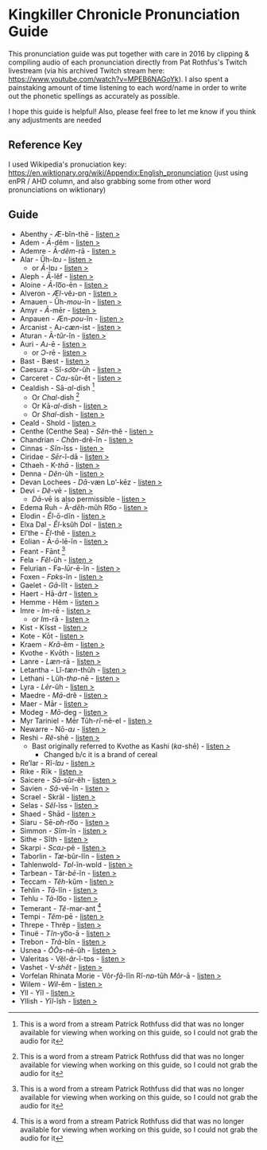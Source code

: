 # Kingkiller Chronicle Pronunciation Guide
This pronunciation guide was put together with care in 2016 by clipping & compiling audio of each pronunciation directly from Pat Rothfus's Twitch livestream (via his archived Twitch stream here: https://www.youtube.com/watch?v=MPEB6NAGoYk). I also spent a painstaking amount of time listening to each word/name in order to write out the phonetic spellings as accurately as possible.

I hope this guide is helpful! Also, please feel free to let me know if you think any adjustments are needed


## Reference Key
I used Wikipedia's pronuciation key: https://en.wiktionary.org/wiki/Appendix:English_pronunciation
(just using enPR / AHD column, and also grabbing some from other word pronunciations on wiktionary)

## Guide

* Abenthy - _Æ_-bĭn-thē - [listen >](https://user-images.githubusercontent.com/1626364/212567196-08cce1c8-628c-4f29-accb-301509595199.mp4)
* Adem - _Ā_-dĕm - [listen >](https://user-images.githubusercontent.com/1626364/212567484-6869188d-a22e-47a1-b33c-0a498439ca34.mp4)
* Ademre - Ā-_dĕm_-rā - [listen >](https://user-images.githubusercontent.com/1626364/212567520-97f710a6-58b6-47d6-b867-b53eb604a1e9.mp4)
* Alar - Ŭh-_lɒɹ_ - [listen >](https://user-images.githubusercontent.com/1626364/212567593-70f2f2c2-b4bb-46da-b5a4-178b63215f41.mp4)
    * or _Ā_-lɒɹ - [listen >](https://user-images.githubusercontent.com/1626364/212567607-cadb8754-b75d-472d-83f8-27cd7eab9729.mp4)
* Aleph - _Ā_-lĕf - [listen >](https://user-images.githubusercontent.com/1626364/212567617-9dc24612-1fa3-4082-b63f-dc27606b293d.mp4)
* Aloine - _Ā_-lo͞o-ēn - [listen >](https://user-images.githubusercontent.com/1626364/212567628-f2921d1c-2174-4554-aa81-e3c1ca41f490.mp4)
* Alveron - _Æl_-vĕɹ-ɒn - [listen >](https://user-images.githubusercontent.com/1626364/212567640-9787d780-b86e-458f-98a5-604d781774cf.mp4)
* Amauen - Ŭh-_mou_-ĭn - [listen >](https://user-images.githubusercontent.com/1626364/212567653-8eb96df3-c355-4973-81d7-4435e2ed314e.mp4)
* Amyr - _Ā_-mēr - [listen >](https://user-images.githubusercontent.com/1626364/212567667-f78bdf93-229f-4069-9aad-9116c04ef06c.mp4)
* Anpauen - Æn-_pou_-ĭn  - [listen >](https://user-images.githubusercontent.com/1626364/212567678-4b41b37a-2a03-4dc5-a99b-66440e1d5edb.mp4)
* Arcanist - Aɹ-_cæn_-ist - [listen >](https://user-images.githubusercontent.com/1626364/212567688-c7004c43-0fb3-4061-9bcf-7a0efbdef105.mp4)
* Aturan - Ā-_tûr_-ĭn - [listen >](https://user-images.githubusercontent.com/1626364/212567698-a1319245-098a-43ee-a192-7c7a7c05a46f.mp4)
* Auri - _Aɹ_-ē - [listen >](https://user-images.githubusercontent.com/1626364/212567703-038d6813-f349-46ea-842b-6f8d5edaa720.mp4)
    * or _Ɔ_-rē - [listen >](https://user-images.githubusercontent.com/1626364/212567708-2f417d52-fc3f-44f5-a42d-6edbccbddfe6.mp4)
* Bast - Bæst - [listen >](https://user-images.githubusercontent.com/1626364/212567716-d3b170d9-3ffd-480e-b0cc-890745529d69.mp4)
* Caesura - Sĭ-_so͝or_-ŭh - [listen >](https://user-images.githubusercontent.com/1626364/212567723-f2645360-d421-4da5-b176-ae4ec1b6bb15.mp4)
* Carceret - _Caɹ_-sûr-ĕt - [listen >](https://user-images.githubusercontent.com/1626364/212567731-f4322b4b-17e5-41b0-b34f-96f7dc183247.mp4)
* Cealdish - Sā-_al_-dish [^1]
    * Or _Chal_-dish [^1]
    * Or Kā-_al_-dish - [listen >](https://user-images.githubusercontent.com/1626364/212567742-ecd334a8-9c6b-496b-b748-02c3ce831b86.mp4)
    * Or _Shal_-dish - [listen >](https://user-images.githubusercontent.com/1626364/212567754-f6e10a1d-f751-415d-a2cf-43a8fffb3461.mp4)
* Ceald - Shɒld - [listen >](https://user-images.githubusercontent.com/1626364/212567761-b0cac092-57ce-4b3f-9f3e-1b4779e74ef6.mp4)
* Centhe (Centhe Sea) - _Sĕn_-thĕ - [listen >](https://user-images.githubusercontent.com/1626364/212567769-509b40fb-b89d-4fe0-bc2c-3eae309fff0d.mp4)
* Chandrian - _Chăn_-drē-ĭn - [listen >](https://user-images.githubusercontent.com/1626364/212567777-4c58b5b8-24c6-4006-90e1-1a3846fb14bb.mp4)
* Cinnas - _Sĭn_-ĭss - [listen >](https://user-images.githubusercontent.com/1626364/212567791-7d6876ff-b2c8-4da7-a0f0-0b41356bc088.mp4)
* Ciridae - _Sēr_-ĭ-dā - [listen >](https://user-images.githubusercontent.com/1626364/212567800-5c4cced4-2601-46e3-a094-270384caf774.mp4)
* Cthaeh	 - K-_thā_ - [listen >](https://user-images.githubusercontent.com/1626364/212567812-219bf400-55c0-405a-ab91-473db4855112.mp4)
* Denna - _Dĕn_-ŭh - [listen >](https://user-images.githubusercontent.com/1626364/212567818-1eb374e1-9538-4775-98f4-8ee915bb47c4.mp4)
* Devan Lochees - _Dā_-væn Lɒ’-kēz - [listen >](https://user-images.githubusercontent.com/1626364/212567831-8abe262e-2c5a-4af2-a276-542f0cc6cbda.mp4)
* Devi - _Dĕ_-vē - [listen >](https://user-images.githubusercontent.com/1626364/212567842-daa64faa-80f5-486f-9176-12f5691a27f5.mp4)
    * _Dā_-vē is also permissible - [listen >](https://user-images.githubusercontent.com/1626364/212567855-7b354507-fafd-4bcd-9209-3f5163297a37.mp4)
* Edema Ruh - Ā-_dĕh_-mŭh Ro͞o - [listen >](https://user-images.githubusercontent.com/1626364/212567877-46f074de-b36e-425c-8ea9-01906030512f.mp4)
* Elodin - _Ĕl_-ō-dĭn - [listen >](https://user-images.githubusercontent.com/1626364/212567881-3657d83e-c820-4576-b33b-45333992329c.mp4)
* Elxa Dal - _Ĕl_-ksŭh Dɒl - [listen >](https://user-images.githubusercontent.com/1626364/212567890-9df51ce1-52ec-4d58-b9d4-c6efc263636c.mp4)
* El’the - _Ĕl_-thĕ - [listen >](https://user-images.githubusercontent.com/1626364/212567899-f8535b22-1f03-4b15-a098-12ddb8d7fe07.mp4)
* Eolian - Ā-_ō_-lē-ĭn - [listen >](https://user-images.githubusercontent.com/1626364/212567911-d0b1e9fe-0643-49aa-9d0c-05b6e45544a5.mp4)
* Feant - Fānt [^1]
* Fela - _Fĕl_-ŭh - [listen >](https://user-images.githubusercontent.com/1626364/212567919-d0b7ced6-f57e-47eb-9cad-d3aa35fea2c2.mp4)
* Felurian - Fə-_lūr_-ē-ĭn - [listen >](https://user-images.githubusercontent.com/1626364/212567926-c2df95ba-f8c0-4bf2-abc6-1d3e7e053bfc.mp4)
* Foxen - _Fɒks_-ĭn - [listen >](https://user-images.githubusercontent.com/1626364/212567930-17c7aee8-14c1-4831-bbd7-b4635fff5c16.mp4)
* Gaelet - _Gā_-lĭt - [listen >](https://user-images.githubusercontent.com/1626364/212567934-583f9ff5-c589-4e71-98d3-dbff06f95538.mp4)
* Haert - Hā-_ârt_ - [listen >](https://user-images.githubusercontent.com/1626364/212567943-aea1095f-69ec-4307-a10c-6d294045dce9.mp4)
* Hemme - Hĕm - [listen >](https://user-images.githubusercontent.com/1626364/212567946-e8af481b-94bb-44d6-b7b8-23d4617293fc.mp4)
* Imre - _Im_-rē - [listen >](https://user-images.githubusercontent.com/1626364/212567956-ca464af6-3692-43ad-a5bb-0661c26e454b.mp4)
    * or _Im_-rā - [listen >](https://user-images.githubusercontent.com/1626364/212567966-444e0d0b-8018-4cfe-beb0-64277d0c1e04.mp4)
* Kist - Kĭsst - [listen >](https://user-images.githubusercontent.com/1626364/212567978-dfaa1e50-4155-4b86-bbdc-34c122e128a3.mp4)
* Kote - Kōt - [listen >](https://user-images.githubusercontent.com/1626364/212567981-19bb6be7-fffe-4e30-83db-85e9ce029fb3.mp4)
* Kraem - _Krā_-ĕm - [listen >](https://user-images.githubusercontent.com/1626364/212567990-144cc4a4-d232-4047-a794-dce9fb24a8b2.mp4)
* Kvothe - Kvōth - [listen >](https://user-images.githubusercontent.com/1626364/212567998-427c139b-f151-489e-b161-32f556af9b0f.mp4)
* Lanre - _Læn_-rā - [listen >](https://user-images.githubusercontent.com/1626364/212568009-c7b7ce88-4253-42a3-9f3e-965bfcc12af0.mp4)
* Letantha - Lĭ-_tæn_-thŭh - [listen >](https://user-images.githubusercontent.com/1626364/212568015-880024f4-bcb3-4cae-b006-32dfa7623665.mp4)
* Lethani - Lŭh-_thɒ_-nē - [listen >](https://user-images.githubusercontent.com/1626364/212568022-7509fe43-b62f-4add-a1fa-831e416f2da2.mp4)
* Lyra - _Lēr_-ŭh - [listen >](https://user-images.githubusercontent.com/1626364/212568028-95495b0e-f666-4420-afef-a1947585dbb1.mp4)
* Maedre - _Mā_-drĕ - [listen >](https://user-images.githubusercontent.com/1626364/212568032-8f98c0fc-2d1b-4a81-8843-bea84c4c5b25.mp4)
* Maer - Mār - [listen >](https://user-images.githubusercontent.com/1626364/212568043-f5403156-76a1-4e0a-a794-0ae0afef36bb.mp4)
* Modeg - _Mō_-deg - [listen >](https://user-images.githubusercontent.com/1626364/212568049-f5b091fe-47ba-401a-ac08-7b5ce2e7b186.mp4)
* Myr Tariniel - Mēr Tŭh-_rĭ_-nē-el - [listen >](https://user-images.githubusercontent.com/1626364/212568057-01ca87ce-79c1-481d-8767-1b07d9e75d0b.mp4)
* Newarre - Nō-_ɑɹ_ - [listen >](https://user-images.githubusercontent.com/1626364/212568068-54422bfc-1dd4-406c-bbbb-8bb826d38cb0.mp4)
* Reshi - _Rĕ_-shē - [listen >](https://user-images.githubusercontent.com/1626364/212568083-b20a27a4-358b-470f-9599-2f93841dff6a.mp4)
    * Bast originally referred to Kvothe as Kashi (_ka_-shē) - [listen >](https://user-images.githubusercontent.com/1626364/212568110-edbdbc83-88f5-4f6b-93bb-430377a268d2.mp4)
        * Changed b/c it is a brand of cereal
* Re’lar - Rĭ-_lɒɹ_ - [listen >](https://user-images.githubusercontent.com/1626364/212568122-e783f886-4a59-4a1e-a717-7aa9206aed86.mp4)
* Rike - Rīk - [listen >](https://user-images.githubusercontent.com/1626364/212568128-58f3ec13-0953-42cf-bfae-19c19547bf12.mp4)
* Saicere - _Sā_-sûr-ĕh - [listen >](https://user-images.githubusercontent.com/1626364/212568138-a694942e-b8f1-49a0-9f14-c17f2580ea50.mp4)
* Savien - _Sā_-vē-ĭn - [listen >](https://user-images.githubusercontent.com/1626364/212568189-0a7a51f9-6ee4-4f8e-adeb-c4915b328994.mp4)
* Scrael - Skrāl - [listen >](https://user-images.githubusercontent.com/1626364/212568199-99751b45-98d4-4a43-b6c6-ab699125923c.mp4)
* Selas - _Sĕl_-ĭss - [listen >](https://user-images.githubusercontent.com/1626364/212568204-9ecabe87-ebc8-42e7-8029-babf969b8fbd.mp4)
* Shaed - Shād - [listen >](https://user-images.githubusercontent.com/1626364/212568232-3896cc2a-5bf4-4efc-a729-2e6b1d90c976.mp4)
* Siaru - Sē-_ɒh_-ro͞o - [listen >](https://user-images.githubusercontent.com/1626364/212568237-2122ccaa-bd67-43f2-97c5-d487506b2966.mp4)
* Simmon - _Sĭm_-ĭn - [listen >](https://user-images.githubusercontent.com/1626364/212568253-c2bd5389-cbe0-460f-874e-d723ba9e9e63.mp4)
* Sithe - Sĭth - [listen >](https://user-images.githubusercontent.com/1626364/212568263-ec40fe4e-8396-4547-9ff7-cc0f5eef404e.mp4)
* Skarpi - _Scaɹ_-pē - [listen >](https://user-images.githubusercontent.com/1626364/212568268-4e6f5915-bf84-421c-8699-30e26a216636.mp4)
* Taborlin - _Tæ_-bûr-lĭn - [listen >](https://user-images.githubusercontent.com/1626364/212568274-d2632a94-6a09-4d45-8cfa-867444b91110.mp4)
* Tahlenwold- _Tɒl_-ĭn-wɒld - [listen >](https://user-images.githubusercontent.com/1626364/212568279-e9a305aa-9bcd-4cac-9755-60ac5c163e26.mp4)
* Tarbean - Tär-_bē_-ĭn - [listen >](https://user-images.githubusercontent.com/1626364/212568375-9072b9b5-ebb3-40fa-929a-54fdf61f5585.mp4)
* Teccam - _Tĕh_-kŭm - [listen >](https://user-images.githubusercontent.com/1626364/212568301-08f5ffa6-410e-464f-affc-f46e46b77555.mp4)
* Tehlin - _Tā_-lĭn - [listen >](https://user-images.githubusercontent.com/1626364/212568380-f537b8c4-dd7e-44f3-a1c0-cce9729f5b66.mp4)
* Tehlu - _Tā_-lo͞o - [listen >](https://user-images.githubusercontent.com/1626364/212568444-aec97c21-4751-42c4-a3a9-b889ab44fd20.mp4)
* Temerant - _Tĕ_-mər-ant [^1]
* Tempi - _Tĕm_-pē - [listen >](https://user-images.githubusercontent.com/1626364/212568431-3b6f9f4b-ae09-4386-bc07-59992f710810.mp4)
* Threpe - Thrĕp - [listen >](https://user-images.githubusercontent.com/1626364/212568454-0a449646-2cfd-45ab-af7f-275bc65711e3.mp4)
* Tinuë - _Tĭn_-yo͞o-ā - [listen >](https://user-images.githubusercontent.com/1626364/212568465-9aa9b6a5-477c-4a11-974a-a0e9f3c97332.mp4)
* Trebon - _Trā_-bĭn - [listen >](https://user-images.githubusercontent.com/1626364/212568476-16ca188f-a324-4132-ab25-5a9f5ea0b0a0.mp4)
* Usnea - _ŌŌs_-nē-ŭh - [listen >](https://user-images.githubusercontent.com/1626364/212568491-08bf9d57-0c23-45f1-91ad-2fcf84d4eab5.mp4)
* Valeritas - Vĕl-_âr_-ĭ-tɒs - [listen >](https://user-images.githubusercontent.com/1626364/212568496-39a706a8-ab36-46cb-aaa8-2b1447566ca0.mp4)
* Vashet - V-_shĕt_ - [listen >](https://user-images.githubusercontent.com/1626364/212568503-8bd4300d-c2a4-4c5f-be78-06445b8d95aa.mp4)
* Vorfelan Rhinata Morie - Vôr-_fā_-lĭn Rĭ-_nɒ_-tŭh _Môr_-ā - [listen >](https://user-images.githubusercontent.com/1626364/212568511-dad3bb01-3d2c-42d6-8bc3-4671563927aa.mp4)
* Wilem - _Wil_-ĕm - [listen >](https://user-images.githubusercontent.com/1626364/212568512-125ce9a8-c3d6-490f-a738-ac8c83b3ef26.mp4)
* Yll - Yĭl - [listen >](https://user-images.githubusercontent.com/1626364/212568531-e52e1b76-7874-43ed-b844-31ef5480a0d8.mp4)
* Yllish - _Yĭl_-ĭsh - [listen >](https://user-images.githubusercontent.com/1626364/212568519-70ed20c8-0276-41b8-879b-ce76d359080a.mp4)



[^1]: This is a word from a stream Patrick Rothfuss did that was no longer available for viewing when working on this guide, so I could not grab the audio for it

